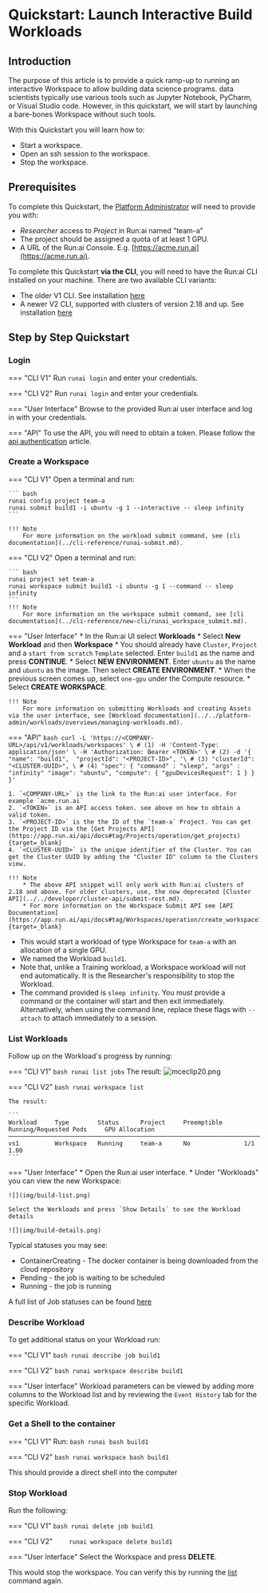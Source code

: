 # Quickstart: Launch Interactive Build Workloads

## Introduction

The purpose of this article is to provide a quick ramp-up to running an interactive Workspace to allow building data science programs. data scientists typically use various tools such as Jupyter Notebook,  PyCharm, or Visual Studio code. However, in this quickstart, we will start by launching a bare-bones Workspace without such tools. 

With this Quickstart you will learn how to:

*   Start a workspace.
*   Open an ssh session to the workspace.
*   Stop the workspace.


## Prerequisites 

To complete this Quickstart, the [Platform Administrator](../../platform-admin/overview.md) will need to provide you with:

* _Researcher_ access to _Project_ in Run:ai named "team-a"
* The project should be assigned a quota of at least 1 GPU. 
* A URL of the Run:ai Console. E.g. [https://acme.run.ai](https://acme.run.ai).

To complete this Quickstart __via the CLI__, you will need to have the Run:ai CLI installed on your machine. There are two available CLI variants:

* The older V1 CLI. See installation [here](../../admin/researcher-setup/cli-install.md)
* A newer V2 CLI, supported with clusters of version 2.18 and up. See installation [here](../../admin/researcher-setup/new-cli-install.md)

## Step by Step Quickstart

### Login

=== "CLI V1"
    Run `runai login` and enter your credentials.

=== "CLI V2"
    Run `runai login` and enter your credentials.

=== "User Interface"
    Browse to the provided Run:ai user interface and log in with your credentials.

=== "API"
    To use the API, you will need to obtain a token. Please follow the [api authentication](../../developer/rest-auth.md) article.


### Create a Workspace


=== "CLI V1"
    Open a terminal and run:

    ``` bash
    runai config project team-a   
    runai submit build1 -i ubuntu -g 1 --interactive -- sleep infinity
    ```

    !!! Note
        For more information on the workload submit command, see [cli documentation](../cli-reference/runai-submit.md).

=== "CLI V2"
    Open a terminal and run:

    ``` bash
    runai project set team-a
    runai workspace submit build1 -i ubuntu -g 1 --command -- sleep infinity
    ```
    !!! Note
        For more information on the workspace submit command, see [cli documentation](../cli-reference/new-cli/runai_workspace_submit.md).

=== "User Interface"
    * In the Run:ai UI select __Workloads__
    * Select __New Workload__ and then __Workspace__
    * You should already have `Cluster`, `Project` and a `start from scratch` `Template` selected. Enter `build1` as the name and press __CONTINUE__.
    * Select __NEW ENVIRONMENT__. Enter `ubuntu` as the name and `ubuntu` as the image. Then select __CREATE ENVIRONMENT__.
    * When the previous screen comes up, select `one-gpu` under the Compute resource. 
    * Select __CREATE WORKSPACE__.
    
    !!! Note
        For more information on submitting Workloads and creating Assets via the user interface, see [Workload documentation](../../platform-admin/workloads/overviews/managing-workloads.md).

=== "API"
    ``` bash
    curl -L 'https://<COMPANY-URL>/api/v1/workloads/workspaces' \ # (1)
    -H 'Content-Type: application/json' \
    -H 'Authorization: Bearer <TOKEN>' \ # (2)
    -d '{ 
        "name": "build1", 
        "projectId": "<PROJECT-ID>", '\ # (3)
        "clusterId": "<CLUSTER-UUID>", \ # (4)
        "spec": {
            "command" : "sleep",
            "args" : "infinity"
            "image": "ubuntu",
            "compute": {
            "gpuDevicesRequest": 1
            }
        }
    }'
    ``` 

    1. `<COMPANY-URL>` is the link to the Run:ai user interface. For example `acme.run.ai`
    2. `<TOKEN>` is an API access token. see above on how to obtain a valid token.
    3. `<PROJECT-ID>` is the the ID of the `team-a` Project. You can get the Project ID via the [Get Projects API](https://app.run.ai/api/docs#tag/Projects/operation/get_projects){target=_blank}
    4. `<CLUSTER-UUID>` is the unique identifier of the Cluster. You can get the Cluster UUID by adding the "Cluster ID" column to the Clusters view. 

    !!! Note
        * The above API snippet will only work with Run:ai clusters of 2.18 and above. For older clusters, use, the now deprecated [Cluster API](../../developer/cluster-api/submit-rest.md).
        * For more information on the Workspace Submit API see [API Documentation](https://app.run.ai/api/docs#tag/Workspaces/operation/create_workspace1){target=_blank} 

* This would start a workload of type Workspace for `team-a` with an allocation of a single GPU. 
* We named the Workload `build1`. 
* Note that, unlike a Training workload, a Workspace workload will not end automatically. It is the Researcher's responsibility to stop the Workload. 
* The command provided is ``sleep infinity``. You must provide a command or the container will start and then exit immediately. Alternatively, when using the command line, replace these flags with `--attach` to attach immediately to a session.


### List Workloads

Follow up on the Workload's progress by running:

=== "CLI V1"
    ``` bash
    runai list jobs
    ```
    The result:
    ![mceclip20.png](img/mceclip20.png)


=== "CLI V2"
    ``` bash
    runai workspace list
    ```

    The result:

    ```
    Workload     Type        Status      Project     Preemptible      Running/Requested Pods     GPU Allocation
    ─────────────────────────────────────────────────────────────────────────────────────────────────────────────
    vs1          Workspace   Running     team-a      No               1/1                        1.00
    ```

=== "User Interface"
    * Open the Run:ai user interface.
    * Under "Workloads" you can view the new Workspace:

    ![](img/build-list.png)

    Select the Workloads and press `Show Details` to see the Workload details

    ![](img/build-details.png) 


Typical statuses you may see:

*   ContainerCreating - The docker container is being downloaded from the cloud repository
*   Pending - the job is waiting to be scheduled
*   Running - the job is running

A full list of Job statuses can be found [here](../../platform-admin/workloads/overviews/managing-workloads.md)

### Describe Workload

To get additional status on your Workload run:

=== "CLI V1"
    ``` bash
    runai describe job build1
    ```

=== "CLI V2"
    ``` bash
    runai workspace describe build1
    ```

=== "User Interface"
    Workload parameters can be viewed by adding more columns to the Workload list and by reviewing the `Event History` tab for the specific Workload. 


### Get a Shell to the container

=== "CLI V1"
    Run:
    ``` bash
    runai bash build1
    ```

=== "CLI V2"
    ``` bash
    runai workspace bash build1
    ```

This should provide a direct shell into the computer

 


### Stop Workload

Run the following:

=== "CLI V1"
    ``` bash
    runai delete job build1
    ```

=== "CLI V2"
    ```    
    runai workspace delete build1
    ```

=== "User Interface"
    Select the Workspace and press __DELETE__.

This would stop the workspace. You can verify this by running the [list](#list-workloads) command again.


